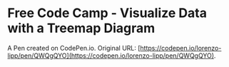 # Free Code Camp - Visualize Data with a Treemap Diagram

A Pen created on CodePen.io. Original URL: [https://codepen.io/lorenzo-lipp/pen/QWQgQYO](https://codepen.io/lorenzo-lipp/pen/QWQgQYO).

